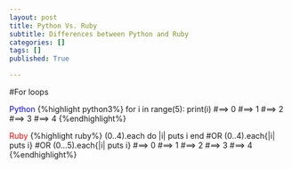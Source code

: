 ```yaml
---
layout: post
title: Python Vs. Ruby
subtitle: Differences between Python and Ruby
categories: []
tags: []
published: True

---
```

#For loops

<font color="blue">Python</font>
{%highlight python3%}
for i in range(5):
 print(i)
#==> 0
#==> 1
#==> 2
#==> 3
#==> 4
{%endhighlight%}

<font color="red">Ruby</font>
{%highlight ruby%}
(0..4).each do |i| puts i end
#OR
(0..4).each{|i| puts i}
#OR
(0...5).each{|i| puts i}
#==> 0
#==> 1
#==> 2
#==> 3
#==> 4
{%endhighlight%}
